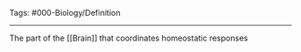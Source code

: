 Tags: #000-Biology/Definition 

---
The part of the [[Brain]] that coordinates homeostatic responses
